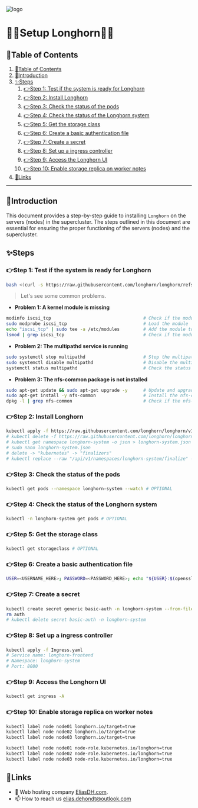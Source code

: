 ![logo](https://eliasdh.com/assets/media/images/logo-github.png)
# 💙🤍Setup Longhorn🤍💙

## 📘Table of Contents

1. [📘Table of Contents](#📘table-of-contents)
2. [🖖Introduction](#🖖introduction)
3. [✨Steps](#✨steps)
    1. [👉Step 1: Test if the system is ready for Longhorn](#👉step-1-test-if-the-system-is-ready-for-longhorn)
    2. [👉Step 2: Install Longhorn](#👉step-2-install-longhorn)
    3. [👉Step 3: Check the status of the pods](#👉step-3-check-the-status-of-the-pods)
    4. [👉Step 4: Check the status of the Longhorn system](#👉step-4-check-the-status-of-the-longhorn-system)
    5. [👉Step 5: Get the storage class](#👉step-5-get-the-storage-class)
    6. [👉Step 6: Create a basic authentication file](#👉step-6-create-a-basic-authentication-file)
    7. [👉Step 7: Create a secret](#👉step-7-create-a-secret)
    8. [👉Step 8: Set up a ingress controller](#👉step-8-set-up-a-ingress-controller)
    9. [👉Step 9: Access the Longhorn UI](#👉step-9-access-the-longhorn-ui)
    10. [👉Step 10: Enable storage replica on worker notes](#👉step-10-enable-storage-replica-on-worker-notes)
4. [🔗Links](#🔗links)

---

## 🖖Introduction

This document provides a step-by-step guide to installing `Longhorn` on the servers (nodes) in the supercluster. The steps outlined in this document are essential for ensuring the proper functioning of the servers (nodes) and the supercluster.

## ✨Steps

### 👉Step 1: Test if the system is ready for Longhorn

```bash
bash <(curl -s https://raw.githubusercontent.com/longhorn/longhorn/refs/tags/v1.7.2/scripts/environment_check.sh)
```

> Let's see some common problems.

- **Problem 1: A kernel module is missing**
```bash
modinfo iscsi_tcp                                   # Check if the module is available
sudo modprobe iscsi_tcp                             # Load the module
echo "iscsi_tcp" | sudo tee -a /etc/modules         # Add the module to the list of modules to load at boot
lsmod | grep iscsi_tcp                              # Check if the module is loaded
```

- **Problem 2: The multipathd service is running**
```bash
sudo systemctl stop multipathd                      # Stop the multipathd service
sudo systemctl disable multipathd                   # Disable the multipathd service
systemctl status multipathd                         # Check the status of the multipathd service
```

- **Problem 3: The nfs-common package is not installed**
```bash
sudo apt-get update && sudo apt-get upgrade -y      # Update and upgrade the system
sudo apt-get install -y nfs-common                  # Install the nfs-common package
dpkg -l | grep nfs-common                           # Check if the nfs-common package is installed
```

### 👉Step 2: Install Longhorn

```bash
kubectl apply -f https://raw.githubusercontent.com/longhorn/longhorn/v1.7.2/deploy/longhorn.yaml
# kubectl delete -f https://raw.githubusercontent.com/longhorn/longhorn/v1.7.2/deploy/longhorn.yaml
# kubectl get namespace longhorn-system -o json > longhorn-system.json
# sudo nano longhorn-system.json
# delete -> "kubernetes" -> "finalizers"
# kubectl replace --raw "/api/v1/namespaces/longhorn-system/finalize" -f longhorn-system.json
```

### 👉Step 3: Check the status of the pods

```bash
kubectl get pods --namespace longhorn-system --watch # OPTIONAL
```

### 👉Step 4: Check the status of the Longhorn system

```bash
kubectl -n longhorn-system get pods # OPTIONAL
```

### 👉Step 5: Get the storage class

```bash
kubectl get storageclass # OPTIONAL
```

### 👉Step 6: Create a basic authentication file

```bash
USER=<USERNAME_HERE>; PASSWORD=<PASSWORD_HERE>; echo "${USER}:$(openssl passwd -stdin -apr1 <<< ${PASSWORD})" >> auth
```

### 👉Step 7: Create a secret

```bash
kubectl create secret generic basic-auth -n longhorn-system --from-file=auth
rm auth
# kubectl delete secret basic-auth -n longhorn-system
```

### 👉Step 8: Set up a ingress controller

```bash
kubectl apply -f Ingress.yaml
# Service name: longhorn-frontend
# Namespace: longhorn-system
# Port: 8080
```

### 👉Step 9: Access the Longhorn UI

```bash
kubectl get ingress -A
```

### 👉Step 10: Enable storage replica on worker notes

```bash
kubectl label node node01 longhorn.io/target=true
kubectl label node node02 longhorn.io/target=true
kubectl label node node03 longhorn.io/target=true
```

```bash
kubectl label node node01 node-role.kubernetes.io/longhorn=true
kubectl label node node02 node-role.kubernetes.io/longhorn=true
kubectl label node node03 node-role.kubernetes.io/longhorn=true
```


## 🔗Links
- 👯 Web hosting company [EliasDH.com](https://eliasdh.com).
- 📫 How to reach us elias.dehondt@outlook.com